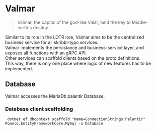 # Valmar
> Valmar, the capital of the god-like Valar, held the key to Middle-earth's destiny.  

Similar to its role in the LOTR lore, Valmar aims to be the centralized business service for all skribbl-typo services.  
Valmar implements the persistance and business-service layer, and exposes all functions with an gRPC API.  
Other services can scaffold clients based on the proto definitions.   
This way, there is only one place where logic of new features has to be implemented.

## Database
Valmar accesses the MariaDb palantir Database. 
### Database client scaffolding
` dotnet ef dbcontext scaffold "Name=ConnectionStrings:Palantir" Pomelo.EntityFrameworkCore.MySql -o Database`